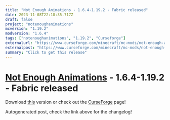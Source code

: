 ```yaml
---
title: "Not Enough Animations - 1.6.4-1.19.2 - Fabric released"
date: 2023-11-08T22:18:35.717Z
draft: false
project: "notenoughanimations"
mcversion: "1.19.2"
modversion: "1.6.4"
tags: ["notenoughanimations", "1.19.2", "Curseforge"]
externalurl: "https://www.curseforge.com/minecraft/mc-mods/not-enough-animations/files/4852768"
externalpost: "https://www.curseforge.com/minecraft/mc-mods/not-enough-animations/files/4852768"
summary: "Click to get this release"
---
```

# [Not Enough Animations](/project/notenoughanimations) - 1.6.4-1.19.2 - Fabric released
Download [this](https://www.curseforge.com/minecraft/mc-mods/not-enough-animations/files/4852768) version or check out the [CurseForge](https://www.curseforge.com/minecraft/mc-mods/not-enough-animations) page!

Autogenerated post, check the link above for the changelog!
